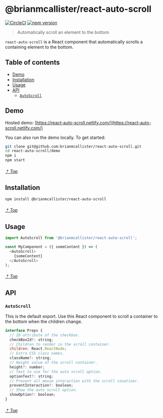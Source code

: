 # @brianmcallister/react-auto-scroll

[![CircleCI](https://circleci.com/gh/brianmcallister/react-auto-scroll.svg?style=svg)](https://circleci.com/gh/brianmcallister/react-auto-scroll) [![npm version](https://img.shields.io/npm/v/@brianmcallister/react-auto-scroll?label=version&color=%2354C536&logo=npm)](https://www.npmjs.com/package/@brianmcallister/react-auto-scroll)

> Automatically scroll an element to the bottom

`react-auto-scroll` is a React component that automatically scrolls a containing element to the bottom.

## Table of contents

- [Demo](#demo)
- [Installation](#installation)
- [Usage](#usage)
- [API](#api)
	- [`AutoScroll`](#autoscroll)

## Demo

Hosted demo: [https://react-auto-scroll.netlify.com/](https://react-auto-scroll.netlify.com/)

You can also run the demo locally. To get started:

```sh
git clone git@github.com:brianmcallister/react-auto-scroll.git
cd react-auto-scroll/demo
npm i
npm start
```

###### [⇡ Top](#table-of-contents)

## Installation

```sh
npm install @brianmcallister/react-auto-scroll
```

###### [⇡ Top](#table-of-contents)

## Usage

```js
import AutoScroll from '@brianmcallister/react-auto-scroll';

const MyComponent = ({ someContent }) => (
  <AutoScroll>
    {someContent}
  </AutoScroll>
);
```

###### [⇡ Top](#table-of-contents)

## API

### `AutoScroll`

This is the default export. Use this React component to scroll a container to the bottom when the children change.

```js
interface Props {
  // ID attribute of the checkbox.
  checkBoxId?: string;
  // Children to render in the scroll container.
  children: React.ReactNode;
  // Extra CSS class names.
  className?: string;
  // Height value of the scroll container.
  height?: number;
  // Text to use for the auto scroll option.
  optionText?: string;
  // Prevent all mouse interaction with the scroll conatiner.
  preventInteraction?: boolean;
  // Show the auto scroll option.
  showOption?: boolean;
}
```

###### [⇡ Top](#table-of-contents)
